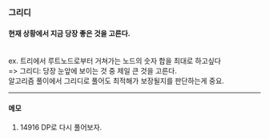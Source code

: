 ### 그리디
#### 현재 상황에서 지금 당장 좋은 것을 고른다.
<br>
ex. 트리에서 루트노드로부터 거쳐가는 노드의 숫자 합을 최대로 하고싶다<br>
=> 그리디: 당장 눈앞에 보이는 것 중 제일 큰 것을 고른다.
<br>
알고리즘 풀이에서 그리디로 풀어도 최적해가 보장될지를 판단하는게 중요.

<hr>

#### 메모
1. 14916 DP로 다시 풀어보자.
